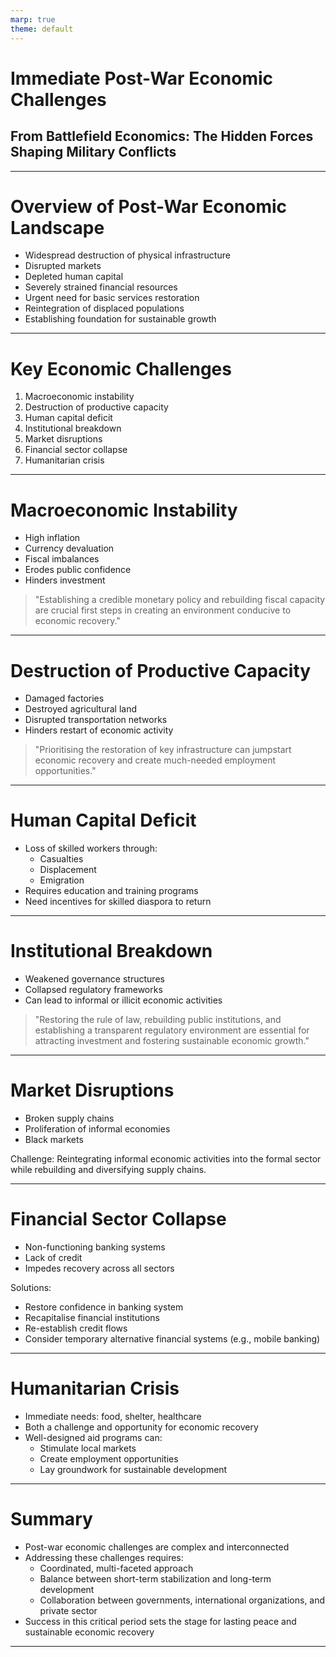 ```yaml
---
marp: true
theme: default
---
```


# Immediate Post-War Economic Challenges
## From Battlefield Economics: The Hidden Forces Shaping Military Conflicts

---

# Overview of Post-War Economic Landscape

- Widespread destruction of physical infrastructure
- Disrupted markets
- Depleted human capital
- Severely strained financial resources
- Urgent need for basic services restoration
- Reintegration of displaced populations
- Establishing foundation for sustainable growth

---

# Key Economic Challenges

1. Macroeconomic instability
2. Destruction of productive capacity
3. Human capital deficit
4. Institutional breakdown
5. Market disruptions
6. Financial sector collapse
7. Humanitarian crisis

---

# Macroeconomic Instability

- High inflation
- Currency devaluation
- Fiscal imbalances
- Erodes public confidence
- Hinders investment

> "Establishing a credible monetary policy and rebuilding fiscal capacity are crucial first steps in creating an environment conducive to economic recovery."

---

# Destruction of Productive Capacity

- Damaged factories
- Destroyed agricultural land
- Disrupted transportation networks
- Hinders restart of economic activity

> "Prioritising the restoration of key infrastructure can jumpstart economic recovery and create much-needed employment opportunities."

---

# Human Capital Deficit

- Loss of skilled workers through:
  - Casualties
  - Displacement
  - Emigration
- Requires education and training programs
- Need incentives for skilled diaspora to return

---

# Institutional Breakdown

- Weakened governance structures
- Collapsed regulatory frameworks
- Can lead to informal or illicit economic activities

> "Restoring the rule of law, rebuilding public institutions, and establishing a transparent regulatory environment are essential for attracting investment and fostering sustainable economic growth."

---

# Market Disruptions

- Broken supply chains
- Proliferation of informal economies
- Black markets

Challenge: Reintegrating informal economic activities into the formal sector while rebuilding and diversifying supply chains.

---

# Financial Sector Collapse

- Non-functioning banking systems
- Lack of credit
- Impedes recovery across all sectors

Solutions:
- Restore confidence in banking system
- Recapitalise financial institutions
- Re-establish credit flows
- Consider temporary alternative financial systems (e.g., mobile banking)

---

# Humanitarian Crisis

- Immediate needs: food, shelter, healthcare
- Both a challenge and opportunity for economic recovery
- Well-designed aid programs can:
  - Stimulate local markets
  - Create employment opportunities
  - Lay groundwork for sustainable development

---

# Summary

- Post-war economic challenges are complex and interconnected
- Addressing these challenges requires:
  - Coordinated, multi-faceted approach
  - Balance between short-term stabilization and long-term development
  - Collaboration between governments, international organizations, and private sector
- Success in this critical period sets the stage for lasting peace and sustainable economic recovery

---